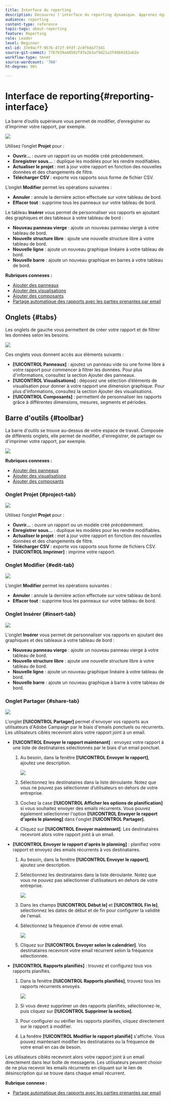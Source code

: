 ```yaml
---
title: Interface du reporting
description: Découvrez l'interface du reporting dynamique. Apprenez également comment passer d'un onglet et d'un menu à un autre.
audience: reporting
content-type: reference
topic-tags: about-reporting
feature: Reporting
role: Leader
level: Beginner
exl-id: 37e9acff-9576-472f-9fdf-2c0f6da773d1
source-git-commit: 7767b39a48502f97e2b3af9d21a3f49b9283ab2e
workflow-type: tm+mt
source-wordcount: '760'
ht-degree: 96%

---
```


# Interface de reporting{#reporting-interface}

La barre d’outils supérieure vous permet de modifier, d’enregistrer ou d’imprimer votre rapport, par exemple.

![](assets/dynamic_report_toolbar.png)

Utilisez l’onglet **Projet** pour :

* **Ouvrir...** : ouvre un rapport ou un modèle créé précédemment.
* **Enregistrer sous...** : duplique les modèles pour les rendre modifiables.
* **Actualiser le projet** : met à jour votre rapport en fonction des nouvelles données et des changements de filtre.
* **Télécharger CSV** : exporte vos rapports sous forme de fichier CSV.

L’onglet **Modifier** permet les opérations suivantes :

* **Annuler** : annule la dernière action effectuée sur votre tableau de bord.
* **Effacer tout** : supprime tous les panneaux sur votre tableau de bord.

Le tableau **Insérer** vous permet de personnaliser vos rapports en ajoutant des graphiques et des tableaux à votre tableau de bord :

* **Nouveau panneau vierge** : ajoute un nouveau panneau vierge à votre tableau de bord.
* **Nouvelle structure libre** : ajoute une nouvelle structure libre à votre tableau de bord.
* **Nouvelle ligne** : ajoute un nouveau graphique linéaire à votre tableau de bord.
* **Nouvelle barre** : ajoute un nouveau graphique en barres à votre tableau de bord.

**Rubriques connexes :**

* [Ajouter des panneaux](../../reporting/using/adding-panels.md)
* [Ajouter des visualisations](../../reporting/using/adding-visualizations.md)
* [Ajouter des composants](../../reporting/using/adding-components.md)
* [Partage automatique des rapports avec les parties prenantes par email](https://helpx.adobe.com/fr/campaign/kb/simplify-campaign-management.html#Reportandshareinsightswithallstakeholders)

## Onglets     {#tabs}

Les onglets de gauche vous permettent de créer votre rapport et de filtrer les données selon les besoins.

![](assets/dynamic_report_interface.png)

Ces onglets vous donnent accès aux éléments suivants :

* **[!UICONTROL Panneaux]** : ajoutez un panneau vide ou une forme libre à votre rapport pour commencer à filtrer les données. Pour plus d&#39;informations, consultez la section Ajouter des panneaux.
* **[!UICONTROL Visualisations]** : déposez une sélection d’éléments de visualisation pour donner à votre rapport une dimension graphique. Pour plus d&#39;informations, consultez la section Ajouter des visualisations.
* **[!UICONTROL Composants]** : permettent de personnaliser les rapports grâce à différentes dimensions, mesures, segments et périodes.

## Barre d&#39;outils {#toolbar}

La barre d&#39;outils se trouve au-dessus de votre espace de travail. Composée de différents onglets, elle permet de modifier, d&#39;enregistrer, de partager ou d&#39;imprimer votre rapport, par exemple.

![](assets/dynamic_report_toolbar.png)

**Rubriques connexes :**

* [Ajouter des panneaux](../../reporting/using/adding-panels.md)
* [Ajouter des visualisations](../../reporting/using/adding-visualizations.md)
* [Ajouter des composants](../../reporting/using/adding-components.md)

### Onglet Projet     {#project-tab}

![](assets/tab_project.png)

Utilisez l’onglet **Projet** pour :

* **Ouvrir...** : ouvre un rapport ou un modèle créé précédemment.
* **Enregistrer sous...** : duplique les modèles pour les rendre modifiables.
* **Actualiser le projet** : met à jour votre rapport en fonction des nouvelles données et des changements de filtre.
* **Télécharger CSV** : exporte vos rapports sous forme de fichiers CSV.
* **[!UICONTROL Imprimer]** : imprime votre rapport.

### Onglet Modifier {#edit-tab}

![](assets/tab_edit.png)

L’onglet **Modifier** permet les opérations suivantes :

* **Annuler** : annule la dernière action effectuée sur votre tableau de bord.
* **Effacer tout** : supprime tous les panneaux sur votre tableau de bord.

### Onglet Insérer     {#insert-tab}

![](assets/tab_insert.png)

L&#39;onglet **Insérer** vous permet de personnaliser vos rapports en ajoutant des graphiques et des tableaux à votre tableau de bord :

* **Nouveau panneau vierge** : ajoute un nouveau panneau vierge à votre tableau de bord.
* **Nouvelle structure libre** : ajoute une nouvelle structure libre à votre tableau de bord.
* **Nouvelle ligne** : ajoute un nouveau graphique linéaire à votre tableau de bord.
* **Nouvelle barre** : ajoute un nouveau graphique à barre à votre tableau de bord.

### Onglet Partager     {#share-tab}

![](assets/tab_share_1.png)

L&#39;onglet **[!UICONTROL Partager]** permet d&#39;envoyer vos rapports aux utilisateurs d&#39;Adobe Campaign par le biais d&#39;emails ponctuels ou récurrents. Les utilisateurs ciblés recevront alors votre rapport joint à un email.

* **[!UICONTROL Envoyer le rapport maintenant]** : envoyez votre rapport à une liste de destinataires sélectionnés par le biais d&#39;un email ponctuel.

   1. Au besoin, dans la fenêtre **[!UICONTROL Envoyer le rapport]**, ajoutez une description.

      ![](assets/tab_share_4.png)

   1. Sélectionnez les destinataires dans la liste déroulante. Notez que vous ne pouvez pas sélectionner d’utilisateurs en dehors de votre entreprise.
   1. Cochez la case **[!UICONTROL Afficher les options de planification]** si vous souhaitez envoyer des emails récurrents. Vous pouvez également sélectionner l&#39;option **[!UICONTROL Envoyer le rapport d&#39;après le planning]** dans l&#39;onglet **[!UICONTROL Partager]**.
   1. Cliquez sur **[!UICONTROL Envoyer maintenant]**. Les destinataires recevront alors votre rapport joint à un email.

* **[!UICONTROL Envoyer le rapport d&#39;après le planning]** : planifiez votre rapport et envoyez des emails récurrents à vos destinataires.

   1. Au besoin, dans la fenêtre **[!UICONTROL Envoyer le rapport]**, ajoutez une description.
   1. Sélectionnez les destinataires dans la liste déroulante. Notez que vous ne pouvez pas sélectionner d’utilisateurs en dehors de votre entreprise.

      ![](assets/tab_share_5.png)

   1. Dans les champs **[!UICONTROL Début le]** et **[!UICONTROL Fin le]**, sélectionnez les dates de début et de fin pour configurer la validité de l&#39;email.
   1. Sélectionnez la fréquence d&#39;envoi de votre email.

      ![](assets/tab_share_2.png)

   1. Cliquez sur **[!UICONTROL Envoyer selon le calendrier]**. Vos destinataires recevront votre email récurrent selon la fréquence sélectionnée.

* **[!UICONTROL Rapports planifiés]** : trouvez et configurez tous vos rapports planifiés.

   1. Dans la fenêtre **[!UICONTROL Rapports planifiés]**, trouvez tous les rapports récurrents envoyés.

      ![](assets/tab_share_3.png)

   1. Si vous devez supprimer un des rapports planifiés, sélectionnez-le, puis cliquez sur **[!UICONTROL Supprimer la section]**.
   1. Pour configurer ou vérifier les rapports planifiés, cliquez directement sur le rapport à modifier.
   1. La fenêtre **[!UICONTROL Modifier le rapport planifié]** s&#39;affiche. Vous pouvez maintenant modifier les destinataires ou la fréquence de votre email en cas de besoin.

Les utilisateurs ciblés recevront alors votre rapport joint à un email directement dans leur boîte de messagerie. Les utilisateurs peuvent choisir de ne plus recevoir les emails récurrents en cliquant sur le lien de désinscription qui se trouve dans chaque email récurrent.

**Rubrique connexe :**

* [Partage automatique des rapports avec les parties prenantes par email](https://helpx.adobe.com/campaign/kb/simplify-campaign-management.html#Reportandshareinsightswithallstakeholders)

